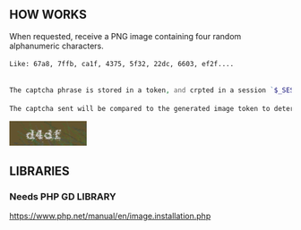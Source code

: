 ## HOW WORKS

When requested, receive a PNG image containing four random alphanumeric characters.

`Like: 67a8, 7ffb, ca1f, 4375, 5f32, 22dc, 6603, ef2f....`

```php

The captcha phrase is stored in a token, and crpted in a session `$_SESSION['captchaKey']`

The captcha sent will be compared to the generated image token to determine if they are identical.
```

![Alt text](https://raw.githubusercontent.com/leonardomcl/CaptchaPHP/main/captcha.png "Preview")

## LIBRARIES
### Needs PHP GD LIBRARY

https://www.php.net/manual/en/image.installation.php

